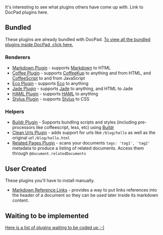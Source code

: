 It's interesting to see what plugins others have come up with. Link to DocPad plugins here.

## Bundled

These plugins are already bundled with DocPad. [To view all the bundled plugins inside DocPad, click here.](https://github.com/bevry/docpad/blob/master/lib/exchange)

### Renderers

- [Markdown Plugin](https://github.com/bevry/docpad/blob/master/lib/exchange/plugins/markdown/markdown.plugin.coffee) - supports [Markdown](ttp://daringfireball.net/projects/markdown/basics) to HTML
- [Coffee Plugin](https://github.com/bevry/docpad/blob/master/lib/exchange/plugins/coffee/coffee.plugin.coffee) - supports [CoffeeKup](http://coffeekup.org/) to anything and from HTML, and [CoffeeScript](http://jashkenas.github.com/coffee-script/) to and from JavaScript
- [Eco Plugin](https://github.com/bevry/docpad/blob/master/lib/exchange/plugins/eco/eco.plugin.coffee) - supports [Eco](https://github.com/sstephenson/eco) to anything
- [Jade Plugin](https://github.com/bevry/docpad/blob/master/lib/exchange/plugins/jade/jade.plugin.coffee) - supports [Jade](http://jade-lang.com/) to anything, and HTML to Jade
- [HAML Plugin](https://github.com/bevry/docpad/blob/master/lib/exchange/plugins/haml/haml.plugin.coffee) - supports [HAML](http://haml-lang.com/) to anything
- [Stylus Plugin](https://github.com/bevry/docpad/blob/master/lib/exchange/plugins/stylus/stylus.plugin.coffee) - supports [Stylus](http://learnboost.github.com/stylus/) to CSS

### Helpers

- [Buildr Plugin](https://github.com/bevry/docpad/blob/master/lib/exchange/plugins/buildr/buildr.plugin.coffee) - Supports bundling scripts and styles (including pre-processors like coffeescript, less, etc) using [Buildr](https://github.com/bevry/buildr.npm)
- [Clean Urls Plugin](https://github.com/bevry/docpad/blob/master/lib/exchange/plugins/cleanurls/cleanurls.plugin.coffee) - adds support for urls like `/blog/hello` as well as the original url `/blog/hello.html`
- [Related Pages Plugin](https://github.com/bevry/docpad/blob/master/lib/exchange/plugins/related/related.plugin.coffee) - scans your documents `tags: 'tag1', 'tag2'` metadata to produce a listing of related documents. Access them through `@document.relatedDocuments`


## User Created

These plugins you'll have to install manually.

- [Markdown Reference Links](https://github.com/Delapouite/docpad-markdownreferencelinks) - provides a way to put links references into the header of a document so they can be used later inside its markdown content.


## Waiting to be implemented

[Here is a list of plugins waiting to be coded up :-)](https://github.com/bevry/docpad/issues?labels=plugin&sort=created&direction=desc&state=open&page=1)